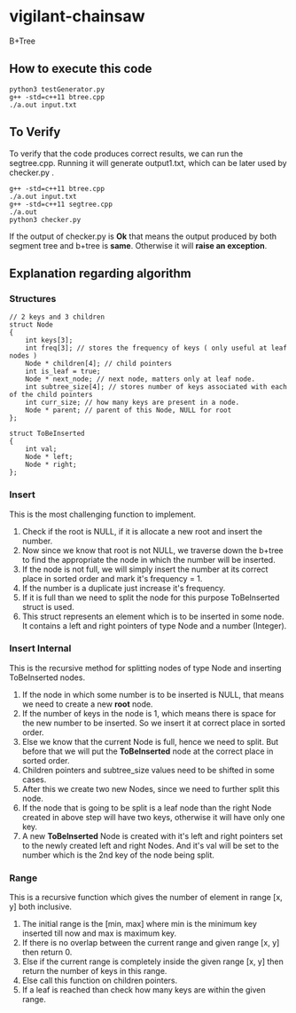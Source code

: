 # vigilant-chainsaw
B+Tree

## How to execute this code
```
python3 testGenerator.py
g++ -std=c++11 btree.cpp
./a.out input.txt
```

## To Verify
To verify that the code produces correct results, we can run the segtree.cpp.
Running it will generate output1.txt, which can be later used by checker.py .
```
g++ -std=c++11 btree.cpp
./a.out input.txt
g++ -std=c++11 segtree.cpp
./a.out
python3 checker.py
```
If the output of checker.py is **Ok** that means the output produced by both segment
tree and b+tree is **same**. Otherwise it will **raise an exception**.

## Explanation regarding algorithm
### Structures
```
// 2 keys and 3 children
struct Node
{
	int keys[3];
	int freq[3]; // stores the frequency of keys ( only useful at leaf nodes )
	Node * children[4]; // child pointers
	int is_leaf = true;
	Node * next_node; // next node, matters only at leaf node.
	int subtree_size[4]; // stores number of keys associated with each of the child pointers
	int curr_size; // how many keys are present in a node.
	Node * parent; // parent of this Node, NULL for root
};

struct ToBeInserted
{
	int val;
	Node * left;
	Node * right;
};
```
### Insert
This is the most challenging function to implement.
1. Check if the root is NULL, if it is allocate a new root and insert the
   number.
2. Now since we know that root is not NULL, we traverse down the b+tree to find
   the appropriate the node in which the number will be inserted.
3. If the node is not full, we will simply insert the number at its correct
   place in sorted order and mark it's frequency = 1.
4. If the number is a duplicate just increase it's frequency.
5. If it is full than we need to split the node for this purpose ToBeInserted
   struct is used.
6. This struct represents an element which is to be inserted in some node. It
   contains a left and right pointers of type Node and a number (Integer).


### Insert Internal
This is the recursive method for splitting nodes of type Node and inserting ToBeInserted
nodes.
1. If the node in which some number is to be inserted is NULL, that means we
   need to create a new **root** node.
2. If the number of keys in the node is 1, which means there is space for the
   new number to be inserted. So we insert it at correct place in sorted order.
3. Else we know that the current Node is full, hence we need to split. But
   before that we will put the **ToBeInserted** node at the correct place in
   sorted order.
4. Children pointers and subtree_size values need to be shifted in some cases.
5. After this we create two new Nodes, since we need to further split this node.
6. If the node that is going to be split is a leaf node than the right Node
   created in above step will have two keys, otherwise it will have only one
   key. 
7. A new **ToBeInserted** Node is created with it's left and right pointers set
   to the newly created left and right Nodes. And it's val will be set to the
   number which is the 2nd key of the node being split.


### Range
This is a recursive function which gives the number of element in range [x, y]
both inclusive.
1. The initial range is the [min, max] where min is the minimum key inserted
   till now and max is maximum key.
2. If there is no overlap between the current range and given range [x, y] then
   return 0.
3. Else if the current range is completely inside the given range [x, y] then
   return the number of keys in this range.
4. Else call this function on children pointers.
5. If a leaf is reached than check how many keys are within the given range.
